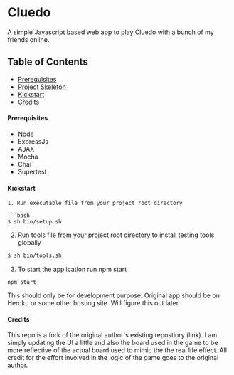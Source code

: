 # Cluedo

A simple Javascript based web app to play Cluedo with a bunch of my friends online.


## Table of Contents

* [Prerequisites](#Prerequisites)
* [Project Skeleton](#Project-Skeleton)
* [Kickstart](#Kickstart)
* [Credits](#Credits)

<h4 id="Prerequisites"> Prerequisites </h4>

* Node
* ExpressJs
* AJAX
* Mocha
* Chai
* Supertest

#### Kickstart ####

  ```
1. Run executable file from your project root directory

  ```bash
  $ sh bin/setup.sh
  ```
2. Run tools file from your project root directory to install testing tools globally
  ```bash
  $ sh bin/tools.sh
  ```
3. To start the application run npm start
  ```
  npm start
  ```

This should only be for development purpose. Original app should be on Heroku or some other hosting site. Will figure this out later.


#### Credits ####

This repo is a fork of the original author's existing repostiory (link). I am simply updating the UI a little and also the board used in the game to be more reflective of the actual board used to mimic the the real life effect. All credit for the effort involved in the logic of the game goes to the original author. 
